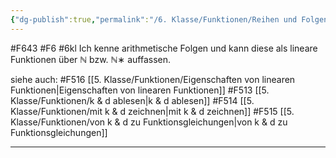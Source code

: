 ```yaml
---
{"dg-publish":true,"permalink":"/6. Klasse/Funktionen/Reihen und Folgen/Arithmetische Folge als lineare Funktion/"}
---
```


#F643 #F6 #6kl
Ich kenne arithmetische Folgen und kann diese als lineare Funktionen über ℕ bzw. ℕ∗ auffassen.

siehe auch:
#F516 [[5. Klasse/Funktionen/Eigenschaften von linearen Funktionen\|Eigenschaften von linearen Funktionen]]
#F513 [[5. Klasse/Funktionen/k & d ablesen\|k & d ablesen]]
#F514 [[5. Klasse/Funktionen/mit k & d zeichnen\|mit k & d zeichnen]]
#F515 [[5. Klasse/Funktionen/von k & d  zu Funktionsgleichungen\|von k & d  zu Funktionsgleichungen]]
___
